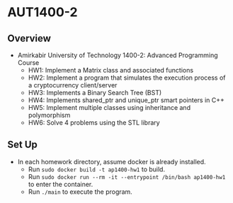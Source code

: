 # AUT1400-2

## Overview

- Amirkabir University of Technology 1400-2: Advanced Programming Course
  - HW1: Implement a Matrix class and associated functions
  - HW2: Implement a program that simulates the execution process of a cryptocurrency client/server
  - HW3: Implements a Binary Search Tree (BST)
  - HW4: Implements shared_ptr and unique_ptr smart pointers in C++
  - HW5: Implement multiple classes using inheritance and polymorphism
  - HW6: Solve 4 problems using the STL library

## Set Up

- In each homework directory, assume docker is already installed.
  - Run ```sudo docker build -t ap1400-hw1``` to build.
  - Run ```sudo docker run --rm -it --entrypoint /bin/bash ap1400-hw1``` to enter the container.
  - Run ```./main``` to execute the program.



